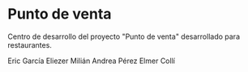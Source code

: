 <h1>Punto de venta</h1>
<p>Centro de desarrollo del proyecto "Punto de venta" desarrollado para restaurantes.</p>
<tabel>
  <tr>
    <td style="padding: 0% 20%;">Eric García</td>
    <td style="padding: 0% 20%;">Eliezer Milián</td>
    <td style="padding: 0% 20%;">Andrea Pérez</td>
    <td style="padding: 0% 20%;">Elmer Collí</td>
  </tr>
  <tr>
    <td></td>
    <td></td>
    <td></td>
    <td></td>
  </tr>
</tabel>
